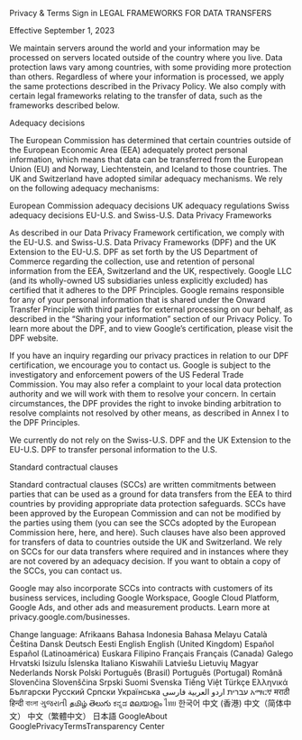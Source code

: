 Privacy & Terms
Sign in
LEGAL FRAMEWORKS FOR DATA TRANSFERS

Effective September 1, 2023

We maintain servers around the world and your information may be processed on servers located outside of the country where you live. Data protection laws vary among countries, with some providing more protection than others. Regardless of where your information is processed, we apply the same protections described in the Privacy Policy. We also comply with certain legal frameworks relating to the transfer of data, such as the frameworks described below.

Adequacy decisions

The European Commission has determined that certain countries outside of the European Economic Area (EEA) adequately protect personal information, which means that data can be transferred from the European Union (EU) and Norway, Liechtenstein, and Iceland to those countries. The UK and Switzerland have adopted similar adequacy mechanisms. We rely on the following adequacy mechanisms:

European Commission adequacy decisions
UK adequacy regulations
Swiss adequacy decisions
EU-U.S. and Swiss-U.S. Data Privacy Frameworks

As described in our Data Privacy Framework certification, we comply with the EU-U.S. and Swiss-U.S. Data Privacy Frameworks (DPF) and the UK Extension to the EU-U.S. DPF as set forth by the US Department of Commerce regarding the collection, use and retention of personal information from the EEA, Switzerland and the UK, respectively. Google LLC (and its wholly-owned US subsidiaries unless explicitly excluded) has certified that it adheres to the DPF Principles. Google remains responsible for any of your personal information that is shared under the Onward Transfer Principle with third parties for external processing on our behalf, as described in the “Sharing your information” section of our Privacy Policy. To learn more about the DPF, and to view Google’s certification, please visit the DPF website.

If you have an inquiry regarding our privacy practices in relation to our DPF certification, we encourage you to contact us. Google is subject to the investigatory and enforcement powers of the US Federal Trade Commission. You may also refer a complaint to your local data protection authority and we will work with them to resolve your concern. In certain circumstances, the DPF provides the right to invoke binding arbitration to resolve complaints not resolved by other means, as described in Annex I to the DPF Principles.

We currently do not rely on the Swiss-U.S. DPF and the UK Extension to the EU-U.S. DPF to transfer personal information to the U.S.

Standard contractual clauses

Standard contractual clauses (SCCs) are written commitments between parties that can be used as a ground for data transfers from the EEA to third countries by providing appropriate data protection safeguards. SCCs have been approved by the European Commission and can not be modified by the parties using them (you can see the SCCs adopted by the European Commission here, here, and here). Such clauses have also been approved for transfers of data to countries outside the UK and Switzerland. We rely on SCCs for our data transfers where required and in instances where they are not covered by an adequacy decision. If you want to obtain a copy of the SCCs, you can contact us.

Google may also incorporate SCCs into contracts with customers of its business services, including Google Workspace, Google Cloud Platform, Google Ads, and other ads and measurement products. Learn more at privacy.google.com/businesses.

Change language:
Afrikaans
Bahasa Indonesia
Bahasa Melayu
Català
Čeština
Dansk
Deutsch
Eesti
English
English (United Kingdom)
Español
Español (Latinoamérica)
Euskara
Filipino
Français
Français (Canada)
Galego
Hrvatski
Isizulu
Íslenska
Italiano
Kiswahili
Latviešu
Lietuvių
Magyar
Nederlands
Norsk
Polski
Português (Brasil)
Português (Portugal)
Română
Slovenčina
Slovenščina
Srpski
Suomi
Svenska
Tiếng Việt
Türkçe
Ελληνικά
Български
Русский
Српски
Українська
‫עברית‬
‫اردو‬
‫العربية‬
‫فارسی‬
አማርኛ
मराठी
हिन्दी
বাংলা
ગુજરાતી
தமிழ்
తెలుగు
ಕನ್ನಡ
മലയാളം
ไทย
한국어
中文 (香港)
中文（简体中文）
中文（繁體中文）
日本語
GoogleAbout GooglePrivacyTermsTransparency Center